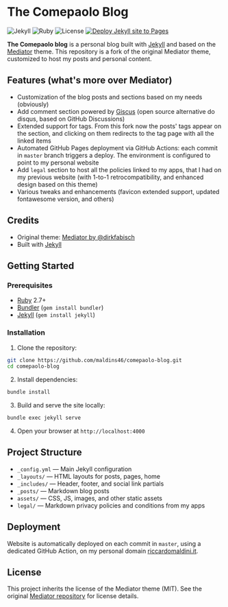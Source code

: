 # The Comepaolo Blog

![Jekyll](https://img.shields.io/badge/Jekyll-v3.10.0-blue) ![Ruby](https://img.shields.io/badge/Ruby-3.4.1-red) ![License](https://img.shields.io/badge/License-MIT-lightgrey)
[![Deploy Jekyll site to Pages](https://github.com/maldins46/comepaolo-blog/actions/workflows/gh-pages.yml/badge.svg)](https://github.com/maldins46/comepaolo-blog/actions/workflows/gh-pages.yml)

**The Comepaolo blog** is a personal blog built with [Jekyll](https://jekyllrb.com/) and based on the [Mediator](https://github.com/dirkfabisch/mediator) theme. This repository is a fork of the original Mediator theme, customized to host my posts and personal content.

## Features (what's more over Mediator)

- Customization of the blog posts and sections based on my needs (obviously)
- Add comment section powered by [Giscus](https://giscus.app) (open source alternative do disqus, based on GitHub Discussions)
- Extended support for tags. From this fork now the posts' tags appear on the section, and clicking on them redirects to the tag page with all the linked items
- Automated GitHub Pages deployment via GitHub Actions: each commit in `master` branch triggers a deploy. The environment is configured to point to my personal website
- Add `legal` section to host all the policies linked to my apps, that I had on my previous website (with 1-to-1 retrocompatibility, and enhanced design based on this theme)
- Various tweaks and enhancements (favicon extended support, updated fontawesome version, and others)

## Credits

- Original theme: [Mediator by @dirkfabisch](https://github.com/dirkfabisch/mediator)
- Built with [Jekyll](https://jekyllrb.com/)

## Getting Started

### Prerequisites

- [Ruby](https://www.ruby-lang.org/en/documentation/installation/) 2.7+
- [Bundler](https://bundler.io/) (`gem install bundler`)
- [Jekyll](https://jekyllrb.com/docs/installation/) (`gem install jekyll`)

### Installation

1. Clone the repository:

```bash
git clone https://github.com/maldins46/comepaolo-blog.git
cd comepaolo-blog
```

2. Install dependencies:

```bash
bundle install
```

3. Build and serve the site locally:

```bash
bundle exec jekyll serve
```

4. Open your browser at `http://localhost:4000`

## Project Structure

- `_config.yml` — Main Jekyll configuration
- `_layouts/` — HTML layouts for posts, pages, home
- `_includes/` — Header, footer, and social link partials
- `_posts/` — Markdown blog posts
- `assets/` — CSS, JS, images, and other static assets
- `legal/` — Markdown privacy policies and conditions from my apps

## Deployment

Website is automatically deployed on each commit in `master`, using a dedicated GitHub Action, on my personal domain [riccardomaldini.it](https://riccardomaldini.it).

## License

This project inherits the license of the Mediator theme (MIT). See the original [Mediator repository](https://github.com/dirkfabisch/mediator) for license details.
